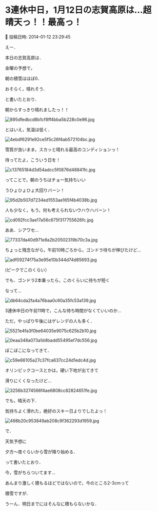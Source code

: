 # 3連休中日，1月12日の志賀高原は…超晴天っ！！最高っ！

📅 投稿日時: 2014-01-12 23:29:45

えー．





本日の志賀高原は．


金曜の予想で，


朝の積雪はほぼ0．


おそらく，晴れそう．


と書いたとおり．


朝からすっきり晴れましたっ！！




![895dfedbcd8b1cf8ff4bba5b228c0e96.jpg](images/895dfedbcd8b1cf8ff4bba5b228c0e96.jpg)







とはいえ，気温は低く．




![4ebdf6291e92ce5f5c26f4ab572104bc.jpg](images/4ebdf6291e92ce5f5c26f4ab572104bc.jpg)




雪質が良いまま，スカッと晴れる最高のコンディションっ！


待ってたよ，こういう日を！




![c13765184d3d54adcc5f0876d48841fc.jpg](images/c13765184d3d54adcc5f0876d48841fc.jpg)







ってことで，朝のうちはチョー気持ちいい


うひょひょひょ大回りバーン！




![95d2b507d7234ed1553ae165f4b4038b.jpg](images/95d2b507d7234ed1553ae165f4b4038b.jpg)




人も少なく，もう，何も考えられないウハウハバーン！




![cd092fcc3ae17a56c675f317755626fc.jpg](images/cd092fcc3ae17a56c675f317755626fc.jpg)




ああ．シアワセ…




![77337da40d971e8a2b20502319b70c3a.jpg](images/77337da40d971e8a2b20502319b70c3a.jpg)







ちょっと残念ながら，午前10時ごろから，ゴンドラ待ちが伸びたけど…




![adf09274f75a3e95e10b344d74d85693.jpg](images/adf09274f75a3e95e10b344d74d85693.jpg)




(ピークでこのくらい）


でも．ゴンドラ2本乗ったら，このくらいに待ちが短く


なって…




![db64cda2fa4a76baa0c60a35fc53a139.jpg](images/db64cda2fa4a76baa0c60a35fc53a139.jpg)




3連休中日の午前11時で，こんな待ち時間がなくていいのか…





ただ，やっぱり午後にはゲレンデの人も多く．




![5521e4fa3f0be64035e9075c625b2b10.jpg](images/5521e4fa3f0be64035e9075c625b2b10.jpg)









![0eaa348a073a1d4badd55495ef7dc556.jpg](images/0eaa348a073a1d4badd55495ef7dc556.jpg)




ぼこぼこになってきて．




![c59e66105a27c37fca637cc24d1edc4d.jpg](images/c59e66105a27c37fca637cc24d1edc4d.jpg)




オリンピックコースとかは，硬い下地が出てきて


滑りにくくなったけど…




![3256b3274566f4ae6808cc82824651fe.jpg](images/3256b3274566f4ae6808cc82824651fe.jpg)







でも，晴天の下．


気持ちよく滑れた，絶好のスキー日よりでしたよっ！




![498b20c953849ab208c9f362293d1959.jpg](images/498b20c953849ab208c9f362293d1959.jpg)







で．


天気予想に


夕方～夜ぐらいから雪が降り始める．


って書いたとおり．


今，雪がちらついてます…





あんまり激しく積もるほどではないので，今のところ2-3cmって


積雪ですが．


うーん．明日までにはそんなに積もらないかな．
